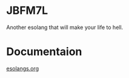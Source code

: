 # JBFM7L
Another esolang that will make your life to hell.

# Documentaion
[esolangs.org](https://esolangs.org/wiki/JBFM7L)

